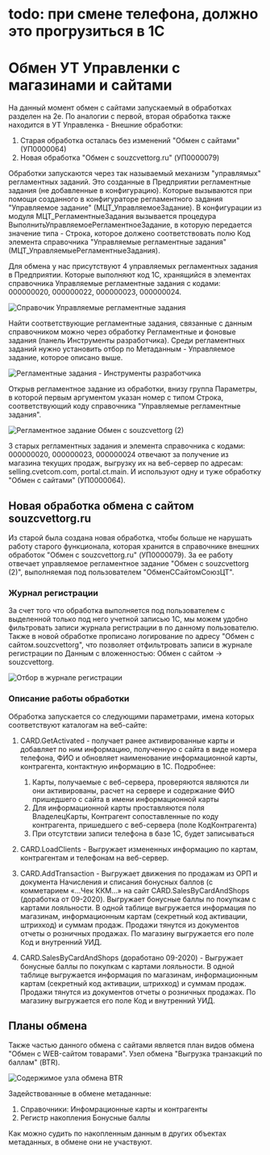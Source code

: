 
# todo: при смене телефона, должно это прогрузиться в 1С

# Обмен УТ Управленки с магазинами и сайтами

На данный момент обмен с сайтами запускаемый в обработках разделен на 2е. По аналогии с первой, вторая обработка также находится в УТ Управленка - Внешние обработки:
1. Старая обработка осталась без изменений "Обмен с сайтами" (УП0000064)
2. Новая обработка "Обмен с souzcvettorg.ru" (УП0000079)

Обработки запускаются через так называемый механизм "управлямых" регламентных заданий. Это созданные в Предприятии регламентные задания (не добавленные в конфигурацию). Которые вызываются при помощи созданного в конфигураторе регламентного задания "Управляемое задание" (МЦТ_УправляемоеЗадание). В конфигурации из модуля МЦТ_РегламентныеЗадания вызывается процедура ВыполнитьУправляемоеРегламентноеЗадание, в которую передается значение типа - Строка, которое должено соответствовать полю Код элемента справочника "Управляемые регламентные задания" (МЦТ_УправляемыеРегламентныеЗадания). 

Для обмена у нас присутствуют 4 управляемых регламентных задания в Предприятии. Которые выполняют код 1С, хранящийся в элементах справочника Управляемые регламентные задания с кодами: 000000020, 000000022, 000000023, 000000024.

![Справочик Управляемые регламентные задания](img/2020-09-26-20-33-42.png)

Найти соответствующие регламентные задания, связанные с данным справочником можно через обработку Регламентные и фоновые задания (панель Инструменты разработчика). Среди регламентных заданий нужно установить отбор по Метаданным - Управляемое задание, которое описано выше.

![Регламентные задания - Инструменты разработчика](img/2020-09-26-20-52-11.png)

Открыв регламентное задание из обработки, внизу группа Параметры, в которой первым аргументом указан номер с типом Строка, соответствующий коду справочника "Управляемые регламентные задания".

![Регламентное задание Обмен с souzcvettorg (2)](img/2020-09-26-21-07-06.png)

3 старых регламентных задания и элемента справочника с кодами: 000000020, 000000023, 000000024 отвечают за получение из магазина текущих продаж, выгрузку их на веб-сервер по адресам: selling.cvetcom.com, portal.ct.main. И используют одну и туже обработку "Обмен с сайтами" (УП0000064).

## Новая обработка обмена с сайтом souzcvettorg.ru

Из старой была создана новая обработка, чтобы больше не нарушать работу старого функционала, которая хранится в справочнике внешних обработок "Обмен с souzcvettorg.ru" (УП0000079). За ее работу отвечает управляемое регламентное задание "Обмен с souzcvettorg (2)", выполняемая под пользователем "ОбменССайтомСоюзЦТ". 

### Журнал регистрации

За счет того что обработка выполняется под пользователем с выделенной только под него учетной записью 1С, мы можем удобно фильтровать записи журнала регистрации в по данному пользователю.
Также в новой обработке прописано логирование по адресу "Обмен с сайтом.souzcvettorg", что позволяет отфильтровать записи в журнале регистрации по Данным с вложенностью: Обмен с сайтом -> souzcvettorg.

![Отбор в журнале регистрации](img/2020-09-26-21-27-22.png)

### Описание работы обработки

Обработка запускается со следующими параметрами, имена которых соответствуют каталогам на веб-сайте:
1. CARD.GetActivated - получает ранее активированные карты и добавляет по ним информацию, полученную с сайта в виде номера телефона, ФИО и обновляет наименование информационной карты, контрагента, контактную информацию в 1С. Подробнее:

    1.	Карты, получаемые с веб-сервера, проверяются являются ли они активированы, расчет на сервере и содержание ФИО пришедшего с сайта в имени информационной карты
    2.	Для информационной карты проставляются поля ВладелецКарты, Контрагент сопоставленные по коду контрагента, пришедшего с веб-сервера (поле КодКонтрагента)
    3.	При отсутствии записи телефона в базе 1С, будет записываться

2. CARD.LoadClients - Выгружает измененных информацию по картам, контрагентам и телефонам на веб-сервер.
3. CARD.AddTransaction - Выгружает движения по продажам из ОРП и документа Начисления и списания бонусных баллов (с комметарием «…Чек ККМ…» на сайт CARD.SalesByCardAndShops (доработка от 09-2020). Выгружает бонусные баллы по покупкам с картами лояльности. В одной таблице выгружается информация по магазинам, информационным картам (секретный код активации, штрихкод) и суммам продаж. Продажи тянутся из документов отчеты о розничных продажах. По магазину выгружается его поле Код и внутренний УИД.
4. CARD.SalesByCardAndShops (доработано 09-2020) - Выгружает бонусные баллы по покупкам с картами лояльности. В одной таблице выгружается информация по магазинам, информационным картам (секретный код активации, штрихкод) и суммам продаж. Продажи тянутся из документов отчеты о розничных продажах. По магазину выгружается его поле Код и внутренний УИД. 

## Планы обмена

Также частью данного обмена с сайтами является план видов обмена "Обмен с WEB-сайтом товарами". Узел обмена "Выгрузка транзакций по баллам" (BTR).

![Содержимое узла обмена BTR](img/2020-09-26-21-51-37.png)

Задействованные в обмене метаданные:

1. Справочники: Инфомрационные карты и контрагенты
2. Регистр накопления Бонусные баллы

Как можно судить по накопленным данным в других объектах метаданных, в обмене они не участвуют.